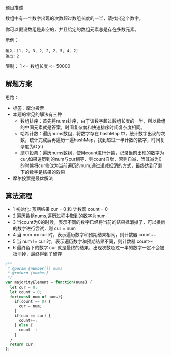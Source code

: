 题目描述

数组中有一个数字出现的次数超过数组长度的一半，请找出这个数字。

你可以假设数组是非空的，并且给定的数组元素总是存在多数元素。

示例：
```
输入：[1, 2, 3, 2, 2, 2, 5, 4, 2]
输出：2
```

限制：
1 <= 数组长度 <= 50000

## 解题方案
思路：
- 标签：摩尔投票
- 本题的常见的解法有三种
  - 数组排序：首先将nums排序，由于该数字超过数组长度的一半，所以数组的中间元素就是答案，时间复杂度和快速排序时间复杂度相同。
  - 哈希计数：遍历nums数组，将数字存在 hashMap 中，统计数字出现的次数，统计完成后再遍历一遍hashMap，找到超过一半计数的数字，时间复杂度为O(n)
  - 摩尔投票：遍历nums数组，使用count进行计数，记录当前出现的数字为cur,如果遍历到的num与cur相等，则count自增，否则自减，当其减为0的时候将cur修改为当前遍历的num,通过递减抵消的方式，最终达到了剩下的数字是结果的效果
- 摩尔投票是最优解法

## 算法流程
- 1 初始化: 预期结果 cur = 0 和 计数器 count = 0
- 2 遍历数组nums,遍历过程中取到的数字为num
- 3 当count为0的时候，表示不同的数字已经将当前的结果抵消掉了，可以换新的数字进行尝试，则 cur = num
- 4 当 num == cur 时，表示遍历数字和预期结果相同，则计数器 count++
- 5 当 num != cur 时，表示遍历数字和预期结果不同，则计数器 count--
- 6 最终留下的数字 cur 就是最终的结果，出现次数超过一半的数字一定不会被抵消掉，最终得到了留存

```js
/**
 * @param {number[]} nums
 * @return {number}
 */
var majorityElement = function(nums) {
  let cur = 0;
  let count = 0;
  for(const num of nums){
    if(count == 0) {
      cur = num;
    }
    if(num == cur) {
      count++;
    } else {
      count--;
    }
  }
  return cur;
};
```

